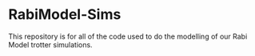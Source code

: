 # RabiModel-Sims
This repository is for all of the code used to do the modelling of our Rabi Model trotter simulations.
